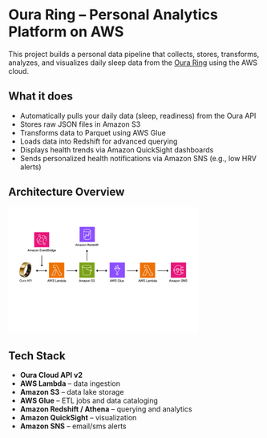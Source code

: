 # Oura Ring – Personal Analytics Platform on AWS

This project builds a personal data pipeline that collects, stores, transforms, analyzes, and visualizes daily sleep data from the [Oura Ring](https://ouraring.com) using the AWS cloud.

## What it does

- Automatically pulls your daily data (sleep, readiness) from the Oura API
- Stores raw JSON files in Amazon S3
- Transforms data to Parquet using AWS Glue
- Loads data into Redshift for advanced querying
- Displays health trends via Amazon QuickSight dashboards
- Sends personalized health notifications via Amazon SNS (e.g., low HRV alerts)



## Architecture Overview
<img src="assets/architecture.png" alt="Architecture Diagram" width="75%" />

## Tech Stack

- **Oura Cloud API v2**
- **AWS Lambda** – data ingestion
- **Amazon S3** – data lake storage
- **AWS Glue** – ETL jobs and data cataloging
- **Amazon Redshift / Athena** – querying and analytics
- **Amazon QuickSight** – visualization
- **Amazon SNS** – email/sms alerts
